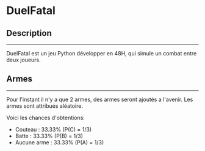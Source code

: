 # DuelFatal

## Description
--------------------------------------------------------------------------------------------------------------------------------
DuelFatal est un jeu Python développer en 48H, qui simule un combat entre deux joueurs.

## Armes
--------------------------------------------------------------------------------------------------------------------------------
Pour l'instant il n'y a que 2 armes, des armes seront ajoutés a l'avenir. Les armes sont attribués aléatoire.

Voici les chances d'obtentions:

* Couteau : 33.33% (P(C) = 1/3)
* Batte : 33.33% (P(B) = 1/3)
* Aucune arme : 33.33% (P(A) = 1/3)
